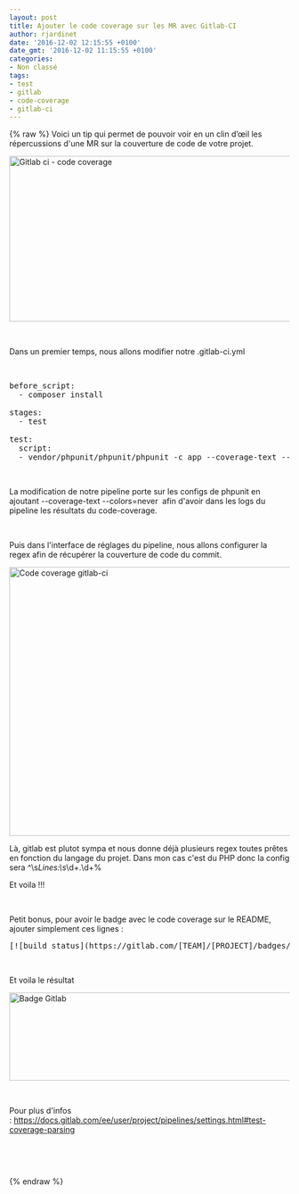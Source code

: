 ```yaml
---
layout: post
title: Ajouter le code coverage sur les MR avec Gitlab-CI
author: rjardinet
date: '2016-12-02 12:15:55 +0100'
date_gmt: '2016-12-02 11:15:55 +0100'
categories:
- Non classé
tags:
- test
- gitlab
- code-coverage
- gitlab-ci
---
```

{% raw %}
Voici un tip qui permet de pouvoir voir en un clin d’œil les répercussions d'une MR sur la couverture de code de votre projet.

<!--more-->

<a href="http://blog.eleven-labs.com/wp-content/uploads/2016/11/Sans-titre.png"><img class=" wp-image-2663 aligncenter" src="http://blog.eleven-labs.com/wp-content/uploads/2016/11/Sans-titre-300x83.png" alt="Gitlab ci - code coverage" width="1074" height="297" /></a>

&nbsp;

Dans un premier temps, nous allons modifier notre .gitlab-ci.yml

&nbsp;

<pre class="lang:yaml decode:true ">before_script:
  - composer install

stages:
  - test

test:
  script:
  - vendor/phpunit/phpunit/phpunit -c app --coverage-text --colors=never</pre>
&nbsp;

La modification de notre pipeline porte sur les configs de phpunit en ajoutant <span class="lang:yaml decode:true crayon-inline ">--coverage-text --colors=never</span>  afin d'avoir dans les logs du pipeline les résultats du code-coverage.

&nbsp;

Puis dans l'interface de réglages du pipeline, nous allons configurer la regex afin de récupérer la couverture de code du commit.

<a href="http://blog.eleven-labs.com/wp-content/uploads/2016/11/Sans-titre-1.png"><img class=" wp-image-2672 aligncenter" src="http://blog.eleven-labs.com/wp-content/uploads/2016/11/Sans-titre-1-300x137.png" alt="Code coverage gitlab-ci" width="1056" height="482" /></a>

Là, gitlab est plutot sympa et nous donne déjà plusieurs regex toutes prêtes en fonction du langage du projet. Dans mon cas c'est du PHP donc la config sera <span class="lang:default decode:true crayon-inline  ">^\s*Lines:\s*\d+.\d+\%</span>

Et voila !!!

&nbsp;

Petit bonus, pour avoir le badge avec le code coverage sur le README, ajouter simplement ces lignes :

<pre class="lang:default decode:true ">[![build status](https://gitlab.com/[TEAM]/[PROJECT]/badges/master/build.svg)](https://gitlab.com/[TEAM]/[PROJECT]/commits/master)</pre>
&nbsp;

Et voila le résultat

<a href="http://blog.eleven-labs.com/wp-content/uploads/2016/11/Sans-titre-2.png"><img class=" wp-image-2684 aligncenter" src="http://blog.eleven-labs.com/wp-content/uploads/2016/11/Sans-titre-2-300x45.png" alt="Badge Gitlab" width="1053" height="158" /></a>

&nbsp;

Pour plus d'infos : <a href="https://docs.gitlab.com/ee/user/project/pipelines/settings.html#test-coverage-parsing">https://docs.gitlab.com/ee/user/project/pipelines/settings.html#test-coverage-parsing</a>

&nbsp;

&nbsp;

{% endraw %}
